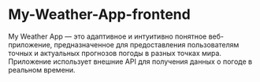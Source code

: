 # My-Weather-App-frontend
My Weather App — это адаптивное и интуитивно понятное веб-приложение, предназначенное для предоставления пользователям точных и актуальных прогнозов погоды в разных точках мира. Приложение использует внешние API для получения данных о погоде в реальном времени.
